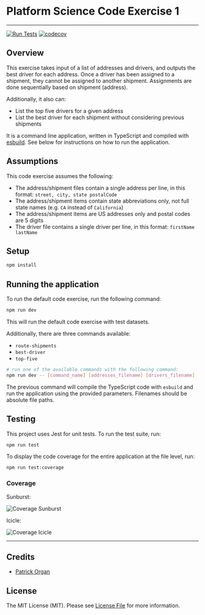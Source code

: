 # Platform Science Code Exercise 1

---

[![Run Tests](https://github.com/patinthehat/ps-code-exercise-01/actions/workflows/run-tests.yml/badge.svg)](https://github.com/patinthehat/ps-code-exercise-01/actions/workflows/run-tests.yml) [![codecov](https://codecov.io/gh/patinthehat/ps-code-exercise-01/branch/main/graph/badge.svg?token=BZenrQO00O)](https://codecov.io/gh/patinthehat/ps-code-exercise-01)

## Overview

This exercise takes input of a list of addresses and drivers, and outputs the best driver for each address. Once a driver has been assigned to a shipment, they cannot be assigned to another shipment. Assignments are done sequentially based on shipment (address).

Additionally, it also can:

-   List the top five drivers for a given address
-   List the best driver for each shipment without considering previous shipments

It is a command line application, written in TypeScript and compiled with [esbuild](https://esbuild.github.io/). See below for instructions on how to run the application.

## Assumptions

This code exercise assumes the following:

-   The address/shipment files contain a single address per line, in this format: `street, city, state postalCode`
-   The address/shipment items contain state abbreviations only, not full state names (e.g. `CA` instead of `California`)
-   The address/shipment items are US addresses only and postal codes are 5 digits
-   The driver file contains a single driver per line, in this format: `firstName lastName`

## Setup

```bash
npm install
```

## Running the application

To run the default code exercise, run the following command:

```bash
npm run dev
```

This will run the default code exercise with test datasets.

Additionally, there are three commands available:

-   `route-shipments`
-   `best-driver`
-   `top-five`

```bash
# run one of the available commands with the following command:
npm run dev -- [command_name] [addresses_filename] [drivers_filename]
```

The previous command will compile the TypeScript code with `esbuild` and run the application using the provided parameters. Filenames should be absolute file paths.

## Testing

This project uses Jest for unit tests. To run the test suite, run:

```bash
npm run test
```

To display the code coverage for the entire application at the file level, run:

```bash
npm run test:coverage
```

### Coverage

Sunburst:

![Coverage Sunburst](https://codecov.io/gh/patinthehat/ps-code-exercise-01/branch/main/graphs/sunburst.svg?token=BZenrQO00O)

Icicle:

![Coverage Icicle](https://codecov.io/gh/patinthehat/ps-code-exercise-01/branch/main/graphs/icicle.svg?token=BZenrQO00O)

---

## Credits

-   [Patrick Organ](https://github.com/patinthehat)

## License

The MIT License (MIT). Please see [License File](LICENSE) for more information.
